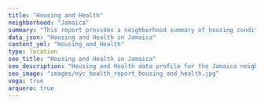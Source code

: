 ```yaml
---
title: "Housing and Health"
neighborhood: "Jamaica"
summary: "This report provides a neighborhood summary of housing conditions and related health outcomes. It also describes population characteristics that can increase vulnerability to housing hazards."
data_json: "Housing and Health in Jamaica"
content_yml: "Housing_and_Health"
type: location
seo_title: "Housing and Health in Jamaica"
seo_description: "Housing and Health data profile for the Jamaica neighborhood of NYC."
seo_image: "images/nyc_health_report_housing_and_health.jpg"
vega: true
arquero: true
---
```

